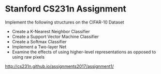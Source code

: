 # Stanford CS231n Assignment

Implement the following structures on the CIFAR-10 Dataset
* Create a K-Nearest Neighbor Classifier
* Create a Support Vector Machine Classifier
* Create a Softmax Classifier
* Implement a Two-layer Net
* Examine the effects of using higher-level representations as opposed to using
raw pixels


http://cs231n.github.io/assignments2017/assignment1/
